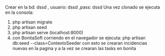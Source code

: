 Crear en la bd: dssd , usuario: dssd ,pass: dssd
Una vez clonado se ejecuta en la consola:
1)   php artisan migrate
2)   php artisan seed
3)   php artisan serve (localhost:8000)
4)   con BonitaSoft corriendo en el navegador se ejecuta:
           php artisan db:seed --class=ContextoSeeder
con esto se crearan incidencias nuevas en la pagina y a la vez se crearan las tasks en bonita